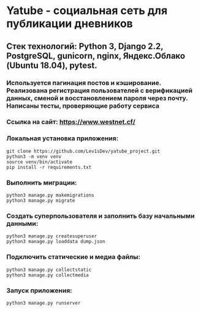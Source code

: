 # Yatube - социальная сеть для публикации дневников

## Стек технологий: Python 3, Django 2.2, PostgreSQL, gunicorn, nginx, Яндекс.Облако (Ubuntu 18.04), pytest.

### Используется пагинация постов и кэширование. Реализована регистрация пользователей с верификацией данных, сменой и восстановлением пароля через почту. Написаны тесты, проверяющие работу сервиса

### Ссылка на сайт: https://www.westnet.cf/

### Локальная установка приложения:
```git clone https://github.com/Lev1sDev/yatube_project.git``` \
```python3 -m venv venv``` \
```source venv/bin/activate``` \
```pip install -r requirements.txt```

### Выполнить миграции:
```python3 manage.py makemigrations``` \
```python3 manage.py migrate```

### Создать суперпользователя и заполнить базу начальными данными:
```python3 manage.py createsuperuser``` \
```python3 manage.py loaddata dump.json```

### Подключить статические и медиа файлы:
```python3 manage.py collectstatic```\
```python3 manage.py collectmedia```

### Запуск приложения:
```python3 manage.py runserver```

